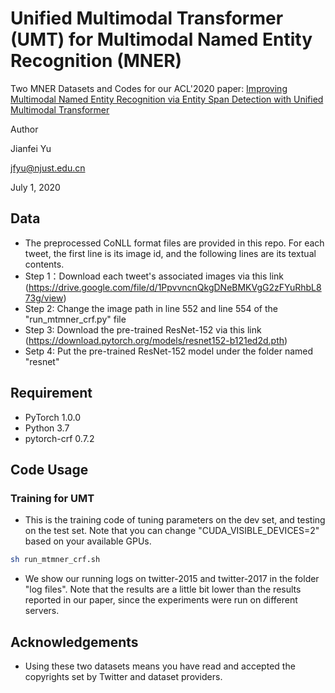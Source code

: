 # Unified Multimodal Transformer (UMT) for Multimodal Named Entity Recognition (MNER)
Two MNER Datasets and Codes for our ACL'2020 paper: [Improving Multimodal Named Entity Recognition via Entity Span Detection with Unified Multimodal Transformer](https://aclanthology.org/2020.acl-main.306.pdf)

Author

Jianfei Yu

jfyu@njust.edu.cn

July 1, 2020

## Data
- The preprocessed CoNLL format files are provided in this repo. For each tweet, the first line is its image id, and the following lines are its textual contents.
- Step 1：Download each tweet's associated images via this link (https://drive.google.com/file/d/1PpvvncnQkgDNeBMKVgG2zFYuRhbL873g/view)
- Step 2: Change the image path in line 552 and line 554 of the "run_mtmner_crf.py" file
- Step 3: Download the pre-trained ResNet-152 via this link (https://download.pytorch.org/models/resnet152-b121ed2d.pth)
- Setp 4: Put the pre-trained ResNet-152 model under the folder named "resnet"

## Requirement

* PyTorch 1.0.0
* Python 3.7
* pytorch-crf 0.7.2

## Code Usage

### Training for UMT
- This is the training code of tuning parameters on the dev set, and testing on the test set. Note that you can change "CUDA_VISIBLE_DEVICES=2" based on your available GPUs.

```sh
sh run_mtmner_crf.sh
```

- We show our running logs on twitter-2015 and twitter-2017 in the folder "log files". Note that the results are a little bit lower than the results reported in our paper, since the experiments were run on different servers.


## Acknowledgements
- Using these two datasets means you have read and accepted the copyrights set by Twitter and dataset providers.
